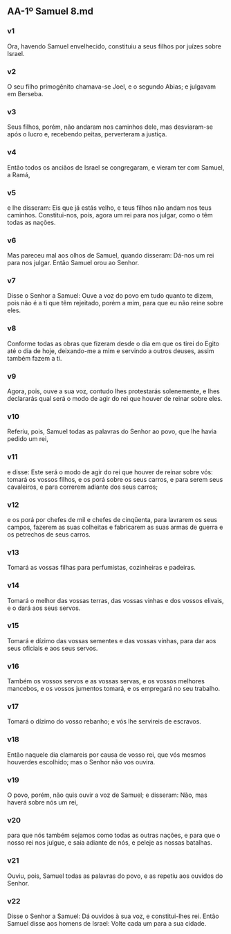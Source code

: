 ## AA-1º Samuel 8.md
### v1
 Ora, havendo Samuel envelhecido, constituiu a seus filhos por juízes sobre Israel.
### v2
 O seu filho primogênito chamava-se Joel, e o segundo Abias; e julgavam em Berseba.
### v3
 Seus filhos, porém, não andaram nos caminhos dele, mas desviaram-se após o lucro e, recebendo peitas, perverteram a justiça.
### v4
 Então todos os anciãos de Israel se congregaram, e vieram ter com Samuel, a Ramá,
### v5
 e lhe disseram: Eis que já estás velho, e teus filhos não andam nos teus caminhos. Constitui-nos, pois, agora um rei para nos julgar, como o têm todas as nações.
### v6
 Mas pareceu mal aos olhos de Samuel, quando disseram: Dá-nos um rei para nos julgar. Então Samuel orou ao Senhor.
### v7
 Disse o Senhor a Samuel: Ouve a voz do povo em tudo quanto te dizem, pois não é a ti que têm rejeitado, porém a mim, para que eu não reine sobre eles.
### v8
 Conforme todas as obras que fizeram desde o dia em que os tirei do Egito até o dia de hoje, deixando-me a mim e servindo a outros deuses, assim também fazem a ti.
### v9
 Agora, pois, ouve a sua voz, contudo lhes protestarás solenemente, e lhes declararás qual será o modo de agir do rei que houver de reinar sobre eles.
### v10
 Referiu, pois, Samuel todas as palavras do Senhor ao povo, que lhe havia pedido um rei,
### v11
 e disse: Este será o modo de agir do rei que houver de reinar sobre vós: tomará os vossos filhos, e os porá sobre os seus carros, e para serem seus cavaleiros, e para correrem adiante dos seus carros;
### v12
 e os porá por chefes de mil e chefes de cinqüenta, para lavrarem os seus campos, fazerem as suas colheitas e fabricarem as suas armas de guerra e os petrechos de seus carros.
### v13
 Tomará as vossas filhas para perfumistas, cozinheiras e padeiras.
### v14
 Tomará o melhor das vossas terras, das vossas vinhas e dos vossos elivais, e o dará aos seus servos.
### v15
 Tomará e dízimo das vossas sementes e das vossas vinhas, para dar aos seus oficiais e aos seus servos.
### v16
 Também os vossos servos e as vossas servas, e os vossos melhores mancebos, e os vossos jumentos tomará, e os empregará no seu trabalho.
### v17
 Tomará o dízimo do vosso rebanho; e vós lhe servireis de escravos.
### v18
 Então naquele dia clamareis por causa de vosso rei, que vós mesmos houverdes escolhido; mas o Senhor não vos ouvira.
### v19
 O povo, porém, não quis ouvir a voz de Samuel; e disseram: Não, mas haverá sobre nós um rei,
### v20
 para que nós também sejamos como todas as outras nações, e para que o nosso rei nos julgue, e saia adiante de nós, e peleje as nossas batalhas.
### v21
 Ouviu, pois, Samuel todas as palavras do povo, e as repetiu aos ouvidos do Senhor.
### v22
 Disse o Senhor a Samuel: Dá ouvidos à sua voz, e constitui-lhes rei. Então Samuel disse aos homens de Israel: Volte cada um para a sua cidade.
